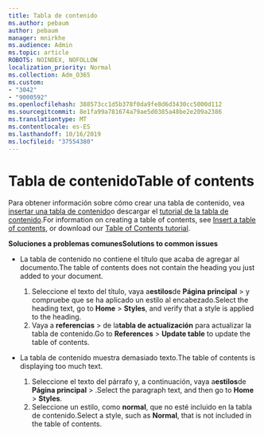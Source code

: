 ```yaml
---
title: Tabla de contenido
ms.author: pebaum
author: pebaum
manager: mnirkhe
ms.audience: Admin
ms.topic: article
ROBOTS: NOINDEX, NOFOLLOW
localization_priority: Normal
ms.collection: Adm_O365
ms.custom:
- "3042"
- "9000592"
ms.openlocfilehash: 388573cc1d5b378f0da9fe8d6d3430cc5000d112
ms.sourcegitcommit: 8e1fa99a781674a79ae5d0385a48be2e209a2386
ms.translationtype: MT
ms.contentlocale: es-ES
ms.lasthandoff: 10/16/2019
ms.locfileid: "37554380"
---
```

# <a name="table-of-contents"></a><span data-ttu-id="8d3d1-102">Tabla de contenido</span><span class="sxs-lookup"><span data-stu-id="8d3d1-102">Table of contents</span></span>

<span data-ttu-id="8d3d1-103">Para obtener información sobre cómo crear una tabla de contenido, vea [insertar una tabla de contenido](https://support.office.com/article/882e8564-0edb-435e-84b5-1d8552ccf0c0)o descargar el [tutorial de la tabla de contenido](https://go.microsoft.com/fwlink/?linkid=2065106).</span><span class="sxs-lookup"><span data-stu-id="8d3d1-103">For information on creating a table of contents, see [Insert a table of contents](https://support.office.com/article/882e8564-0edb-435e-84b5-1d8552ccf0c0), or download our [Table of Contents tutorial](https://go.microsoft.com/fwlink/?linkid=2065106).</span></span>

<span data-ttu-id="8d3d1-104">**Soluciones a problemas comunes**</span><span class="sxs-lookup"><span data-stu-id="8d3d1-104">**Solutions to common issues**</span></span>

- <span data-ttu-id="8d3d1-105">La tabla de contenido no contiene el título que acaba de agregar al documento.</span><span class="sxs-lookup"><span data-stu-id="8d3d1-105">The table of contents does not contain the heading you just added to your document.</span></span>
  1. <span data-ttu-id="8d3d1-106">Seleccione el texto del título, vaya a**estilos**de **Página principal** > y compruebe que se ha aplicado un estilo al encabezado.</span><span class="sxs-lookup"><span data-stu-id="8d3d1-106">Select the heading text, go to **Home** > **Styles**, and verify that a style is applied to the heading.</span></span>
  2. <span data-ttu-id="8d3d1-107">Vaya a **referencias** > de la**tabla de actualización** para actualizar la tabla de contenido.</span><span class="sxs-lookup"><span data-stu-id="8d3d1-107">Go to **References** > **Update table** to update the table of contents.</span></span>

- <span data-ttu-id="8d3d1-108">La tabla de contenido muestra demasiado texto.</span><span class="sxs-lookup"><span data-stu-id="8d3d1-108">The table of contents is displaying too much text.</span></span> 
  1. <span data-ttu-id="8d3d1-109">Seleccione el texto del párrafo y, a continuación, vaya a**estilos**de **Página principal** > .</span><span class="sxs-lookup"><span data-stu-id="8d3d1-109">Select the paragraph text, and then go to **Home** > **Styles**.</span></span>
  2. <span data-ttu-id="8d3d1-110">Seleccione un estilo, como **normal**, que no esté incluido en la tabla de contenido.</span><span class="sxs-lookup"><span data-stu-id="8d3d1-110">Select a style, such as **Normal**, that is not included in the table of contents.</span></span>